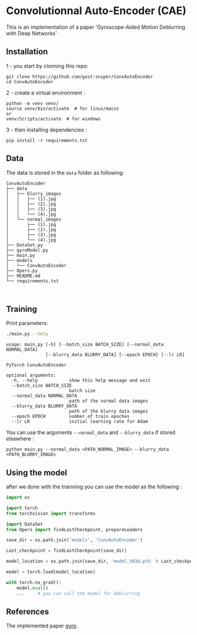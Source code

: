 # Convolutionnal Auto-Encoder (CAE)

This is an implementation of a paper 'Gyroscope-Aided Motion Deblurring with Deep Networks' 

## Installation

1 - you start by clonning this repo:
```
git clone https://github.com/gost-sniper/ConvAutoEncoder
cd ConvAutoEncoder
```
2 - create a virtual environment :
```
python -m venv venv/
source venv/bin/activate  # for linux/macos
or 
venv/Scripts/activate  # for windows
```
3 - then installing dependencies :
```
pip install -r requirements.txt
```
## Data 

The data is stored in the `data` folder as following:
```
ConvAutoEncoder
├── data
│   ├── blurry_images
│   │   ├── (1).jpg
│   │   ├── (2).jpg
│   │   ├── (3).jpg
│   │   └── (4).jpg
│   └── normal_images
│       ├── (1).jpg
│       ├── (2).jpg
│       ├── (3).jpg
│       └── (4).jpg
├── DataSet.py
├── gyroModel.py
├── main.py
├── models
│   └── ConvAutoEncoder
├── Opers.py
├── README.md
└── requirements.txt

  
```
## Training 

Print parameters:

```bash
./main.py --help
```
```
usage: main.py [-h] [--batch_size BATCH_SIZE] [--normal_data NORMAL_DATA]
               [--blurry_data BLURRY_DATA] [--epoch EPOCH] [--lr LR]

PyTorch ConvAutoEncoder

optional arguments:
  -h, --help            show this help message and exit
  --batch_size BATCH_SIZE
                        batch size
  --normal_data NORMAL_DATA
                        path of the normal data images
  --blurry_data BLURRY_DATA
                        path of the blurry data images
  --epoch EPOCH         number of train epoches
  --lr LR               initial learning rate for Adam
```

You can use the arguments `--normal_data` and `--blurry_data` if stored elsewhere :

```
python main.py --normal_data <PATH_NORMAL_IMAGE> --blurry_data <PATH_BLURRY_IMAGE>
``` 
## Using the model 

after we done with the trainning you can use the model as the following :
```python
import os

import torch
from torchvision import transforms

import DataSet
from Opers import findLastCheckpoint, prepareLoaders

save_dir = os.path.join('models', 'ConvAutoEncoder')

Last_checkpoint = findLastCheckpoint(save_dir)

model_location = os.path.join(save_dir, 'model_%03d.pth' % Last_checkpoint)

model = torch.load(model_location)

with torch.no_grad():
    model.eval()
    ...     # you can call the model for deblurring 


```
## References
The implemented paper [gyro](https://arxiv.org/abs/1810.00986 "Gyroscope-Aided Motion Deblurring with Deep Networks").
